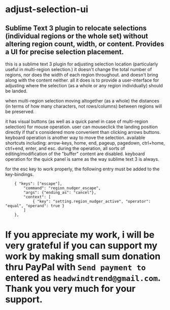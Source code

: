 # adjust-selection-ui
## Sublime Text 3 plugin to relocate selections (individual regions or the whole set) without altering region count, width, or content. Provides a UI for precise selection placement.

this is a sublime text 3 plugin for adjusting selection location (particularly useful in multi-region selection.) it doesn't change the total number of regions, nor does the width of each region throughout. and doesn't bring along with the content neither. all it does is to provide a user-interface for adjusting where the selection (as a whole or any region individually) should be landed.

when multi-region selection moving altogether (as a whole) the distances (in terms of how many characters, not rows/columns) between regions will be preserved.

it has visual buttons (as well as a quick panel in case of multi-region selection) for mouse operation. user can mouseclick the landing position directly if that's considered more convenient than clicking arrows buttons. keyboard operation is another way to move the selection. available shortcuts including: arrow-keys, home, end, pageup, pagedown, ctrl+home, ctrl+end, enter, and esc. during the operation, all sorts of editing/modification of the "buffer" content are disabled. keyboard operation for the quick panel is same as the way sublime text 3 is always.

for the esc key to work properly, the following entry must be added to the key-bindings.
```
	{ "keys": ["escape"],
		"command": "region_nudger_escape",
		"args": {"ending_as": "cancel"},
		"context": [
			{ "key": "setting.region_nudger_active", "operator": "equal", "operand": true }
		]
	},
```

# If you appreciate my work, i will be very grateful if you can support my work by making small sum donation thru PayPal with `Send payment to` entered as `headwindtrend@gmail.com`. Thank you very much for your support.
